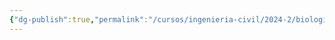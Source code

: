 ```yaml
---
{"dg-publish":true,"permalink":"/cursos/ingenieria-civil/2024-2/biologia-de-organismos-y-comunidades/introduccion/"}
---
```


